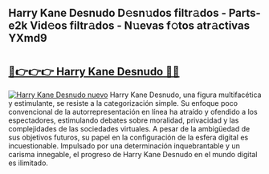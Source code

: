 ## Harry Kane Desnudo D𝚎sn𝚞dos filtr𝚊dos - Parts-e2k Vid𝚎os filtr𝚊dos - N𝚞evas f𝚘tos atr𝚊ctivas YXmd9

# <h2><a href="http://mb5im1.tromn.icu/?c=Harry+Kane+Desnudo">🔗👉👉👉 Harry Kane Desnudo 🔗🔗</a></h2>

[![Harry Kane Desnudo nuevo](https://i.imgur.com/pEAQMta.gif)](http://mb5im1.tromn.icu/?c=Harry+Kane+Desnudo)
Harry Kane Desnudo, una figura multifacética y estimulante, se resiste a la categorización simple. Su enfoque poco convencional de la autorrepresentación en línea ha atraído y ofendido a los espectadores, estimulando debates sobre moralidad, privacidad y las complejidades de las sociedades virtuales. A pesar de la ambigüedad de sus objetivos futuros, su papel en la configuración de la esfera digital es incuestionable. Impulsado por una determinación inquebrantable y un carisma innegable, el progreso de Harry Kane Desnudo en el mundo digital es ilimitado.
